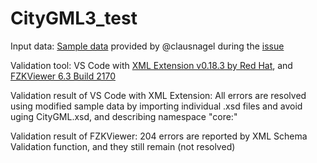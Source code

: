 # CityGML3_test

Input data: [Sample data](https://github.com/opengeospatial/CityGML-3.0Encodings/files/8046320/base_profile_example.zip) provided by @clausnagel during the [issue](https://github.com/opengeospatial/CityGML-3.0Encodings/issues/60)

Validation tool: VS Code with [XML Extension v0.18.3 by Red Hat](https://marketplace.visualstudio.com/items?itemName=redhat.vscode-xml), and [FZKViewer 6.3 Build 2170](https://www.iai.kit.edu/downloads/Informatik%20f%c3%bcr%20die%20Energiesystemanalyse/FZKViewer-6.3_Build-2170.zip)

Validation result of VS Code with XML Extension: All errors are resolved using modified sample data by importing individual .xsd files and avoid uging CityGML.xsd, and describing namespace "core:"

Validation result of FZKViewer: 204 errors are reported by XML Schema Validation function, and they still remain (not resolved)
